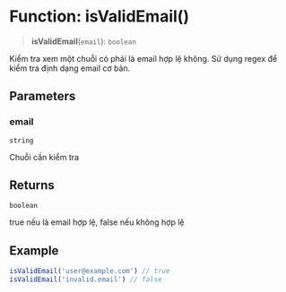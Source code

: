 # Function: isValidEmail()

> **isValidEmail**(`email`): `boolean`

Kiểm tra xem một chuỗi có phải là email hợp lệ không.
Sử dụng regex để kiểm tra định dạng email cơ bản.

## Parameters

### email

`string`

Chuỗi cần kiểm tra

## Returns

`boolean`

true nếu là email hợp lệ, false nếu không hợp lệ

## Example

```typescript
isValidEmail('user@example.com') // true
isValidEmail('invalid.email') // false
```
